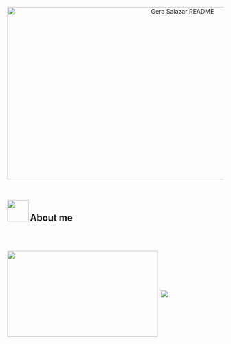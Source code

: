 
<p align="center">
  <img width="800" height="400" alt="Gera Salazar README" src="https://github.com/user-attachments/assets/f0642c77-5816-47ae-916e-45eee114b54c">
</p>



<br><br>
<img align="left" src = "https://user-images.githubusercontent.com/63050133/156777293-72a6e681-2582-4a9d-ad92-09d1181d47c7.gif" width = 50px height=50px>
<h2  align="left" font-weight="bold">About me</h2>  
<div>
<img align="center" height="200px" width="350px" src="https://github-readme-stats.vercel.app/api/top-langs/?username=Lalord22&layout=compact&theme=merko&langs_count=9" />
<img height="150" />
<a href="https://github.com/shravanatirtha">
  <img align="center" src="https://github-readme-streak-stats.herokuapp.com/?user=Lalord22&theme=whatsapp-dark2" />
</a>
</div>
<br><br>


